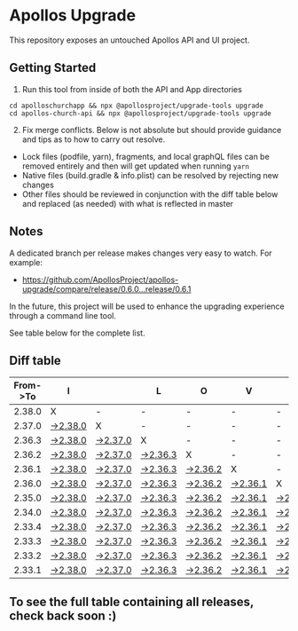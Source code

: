 # Apollos Upgrade

This repository exposes an untouched Apollos API and UI project.

## Getting Started

1. Run this tool from inside of both the API and App directories

```
cd apolloschurchapp && npx @apollosproject/upgrade-tools upgrade
cd apollos-church-api && npx @apollosproject/upgrade-tools upgrade
```

2. Fix merge conflicts. Below is not absolute but should provide guidance and tips as to how to carry out resolve.
* Lock files (podfile, yarn), fragments, and local graphQL files can be removed entirely and then will get updated when running `yarn`
* Native files (build.gradle & info.plist) can be resolved by rejecting new changes
* Other files should be reviewed in conjunction with the diff table below and replaced (as needed) with what is reflected in master

## Notes

A dedicated branch per release makes changes very easy
to watch. For example:

* https://github.com/ApollosProject/apollos-upgrade/compare/release/0.6.0...release/0.6.1

In the future, this project will be used to enhance the upgrading experience through a command line tool.

See table below for the complete list.

## Diff table

| From->To | I                                                                                                    |                                                                                                      | L                                                                                                    | O                                                                                                    | V                                                                                                    | E                                                                                                    |                                                                                                      | D                                                                                                    | I                                                                                                    | F                                                                                                    | F                                                                                                    | S   |
| -------- | ---------------------------------------------------------------------------------------------------- | ---------------------------------------------------------------------------------------------------- | ---------------------------------------------------------------------------------------------------- | ---------------------------------------------------------------------------------------------------- | ---------------------------------------------------------------------------------------------------- | ---------------------------------------------------------------------------------------------------- | ---------------------------------------------------------------------------------------------------- | ---------------------------------------------------------------------------------------------------- | ---------------------------------------------------------------------------------------------------- | ---------------------------------------------------------------------------------------------------- | ---------------------------------------------------------------------------------------------------- | --- |
| 2.38.0   | X                                                                                                    | -                                                                                                    | -                                                                                                    | -                                                                                                    | -                                                                                                    | -                                                                                                    | -                                                                                                    | -                                                                                                    | -                                                                                                    | -                                                                                                    | -                                                                                                    | -   |
| 2.37.0   | [->2.38.0](https://github.com/ApollosProject/apollos-upgrade/compare/release/2.37.0..release/2.38.0) | X                                                                                                    | -                                                                                                    | -                                                                                                    | -                                                                                                    | -                                                                                                    | -                                                                                                    | -                                                                                                    | -                                                                                                    | -                                                                                                    | -                                                                                                    | -   |
| 2.36.3   | [->2.38.0](https://github.com/ApollosProject/apollos-upgrade/compare/release/2.36.3..release/2.38.0) | [->2.37.0](https://github.com/ApollosProject/apollos-upgrade/compare/release/2.36.3..release/2.37.0) | X                                                                                                    | -                                                                                                    | -                                                                                                    | -                                                                                                    | -                                                                                                    | -                                                                                                    | -                                                                                                    | -                                                                                                    | -                                                                                                    | -   |
| 2.36.2   | [->2.38.0](https://github.com/ApollosProject/apollos-upgrade/compare/release/2.36.2..release/2.38.0) | [->2.37.0](https://github.com/ApollosProject/apollos-upgrade/compare/release/2.36.2..release/2.37.0) | [->2.36.3](https://github.com/ApollosProject/apollos-upgrade/compare/release/2.36.2..release/2.36.3) | X                                                                                                    | -                                                                                                    | -                                                                                                    | -                                                                                                    | -                                                                                                    | -                                                                                                    | -                                                                                                    | -                                                                                                    | -   |
| 2.36.1   | [->2.38.0](https://github.com/ApollosProject/apollos-upgrade/compare/release/2.36.1..release/2.38.0) | [->2.37.0](https://github.com/ApollosProject/apollos-upgrade/compare/release/2.36.1..release/2.37.0) | [->2.36.3](https://github.com/ApollosProject/apollos-upgrade/compare/release/2.36.1..release/2.36.3) | [->2.36.2](https://github.com/ApollosProject/apollos-upgrade/compare/release/2.36.1..release/2.36.2) | X                                                                                                    | -                                                                                                    | -                                                                                                    | -                                                                                                    | -                                                                                                    | -                                                                                                    | -                                                                                                    | -   |
| 2.36.0   | [->2.38.0](https://github.com/ApollosProject/apollos-upgrade/compare/release/2.36.0..release/2.38.0) | [->2.37.0](https://github.com/ApollosProject/apollos-upgrade/compare/release/2.36.0..release/2.37.0) | [->2.36.3](https://github.com/ApollosProject/apollos-upgrade/compare/release/2.36.0..release/2.36.3) | [->2.36.2](https://github.com/ApollosProject/apollos-upgrade/compare/release/2.36.0..release/2.36.2) | [->2.36.1](https://github.com/ApollosProject/apollos-upgrade/compare/release/2.36.0..release/2.36.1) | X                                                                                                    | -                                                                                                    | -                                                                                                    | -                                                                                                    | -                                                                                                    | -                                                                                                    | -   |
| 2.35.0   | [->2.38.0](https://github.com/ApollosProject/apollos-upgrade/compare/release/2.35.0..release/2.38.0) | [->2.37.0](https://github.com/ApollosProject/apollos-upgrade/compare/release/2.35.0..release/2.37.0) | [->2.36.3](https://github.com/ApollosProject/apollos-upgrade/compare/release/2.35.0..release/2.36.3) | [->2.36.2](https://github.com/ApollosProject/apollos-upgrade/compare/release/2.35.0..release/2.36.2) | [->2.36.1](https://github.com/ApollosProject/apollos-upgrade/compare/release/2.35.0..release/2.36.1) | [->2.36.0](https://github.com/ApollosProject/apollos-upgrade/compare/release/2.35.0..release/2.36.0) | X                                                                                                    | -                                                                                                    | -                                                                                                    | -                                                                                                    | -                                                                                                    | -   |
| 2.34.0   | [->2.38.0](https://github.com/ApollosProject/apollos-upgrade/compare/release/2.34.0..release/2.38.0) | [->2.37.0](https://github.com/ApollosProject/apollos-upgrade/compare/release/2.34.0..release/2.37.0) | [->2.36.3](https://github.com/ApollosProject/apollos-upgrade/compare/release/2.34.0..release/2.36.3) | [->2.36.2](https://github.com/ApollosProject/apollos-upgrade/compare/release/2.34.0..release/2.36.2) | [->2.36.1](https://github.com/ApollosProject/apollos-upgrade/compare/release/2.34.0..release/2.36.1) | [->2.36.0](https://github.com/ApollosProject/apollos-upgrade/compare/release/2.34.0..release/2.36.0) | [->2.35.0](https://github.com/ApollosProject/apollos-upgrade/compare/release/2.34.0..release/2.35.0) | X                                                                                                    | -                                                                                                    | -                                                                                                    | -                                                                                                    | -   |
| 2.33.4   | [->2.38.0](https://github.com/ApollosProject/apollos-upgrade/compare/release/2.33.4..release/2.38.0) | [->2.37.0](https://github.com/ApollosProject/apollos-upgrade/compare/release/2.33.4..release/2.37.0) | [->2.36.3](https://github.com/ApollosProject/apollos-upgrade/compare/release/2.33.4..release/2.36.3) | [->2.36.2](https://github.com/ApollosProject/apollos-upgrade/compare/release/2.33.4..release/2.36.2) | [->2.36.1](https://github.com/ApollosProject/apollos-upgrade/compare/release/2.33.4..release/2.36.1) | [->2.36.0](https://github.com/ApollosProject/apollos-upgrade/compare/release/2.33.4..release/2.36.0) | [->2.35.0](https://github.com/ApollosProject/apollos-upgrade/compare/release/2.33.4..release/2.35.0) | [->2.34.0](https://github.com/ApollosProject/apollos-upgrade/compare/release/2.33.4..release/2.34.0) | X                                                                                                    | -                                                                                                    | -                                                                                                    | -   |
| 2.33.3   | [->2.38.0](https://github.com/ApollosProject/apollos-upgrade/compare/release/2.33.3..release/2.38.0) | [->2.37.0](https://github.com/ApollosProject/apollos-upgrade/compare/release/2.33.3..release/2.37.0) | [->2.36.3](https://github.com/ApollosProject/apollos-upgrade/compare/release/2.33.3..release/2.36.3) | [->2.36.2](https://github.com/ApollosProject/apollos-upgrade/compare/release/2.33.3..release/2.36.2) | [->2.36.1](https://github.com/ApollosProject/apollos-upgrade/compare/release/2.33.3..release/2.36.1) | [->2.36.0](https://github.com/ApollosProject/apollos-upgrade/compare/release/2.33.3..release/2.36.0) | [->2.35.0](https://github.com/ApollosProject/apollos-upgrade/compare/release/2.33.3..release/2.35.0) | [->2.34.0](https://github.com/ApollosProject/apollos-upgrade/compare/release/2.33.3..release/2.34.0) | [->2.33.4](https://github.com/ApollosProject/apollos-upgrade/compare/release/2.33.3..release/2.33.4) | X                                                                                                    | -                                                                                                    | -   |
| 2.33.2   | [->2.38.0](https://github.com/ApollosProject/apollos-upgrade/compare/release/2.33.2..release/2.38.0) | [->2.37.0](https://github.com/ApollosProject/apollos-upgrade/compare/release/2.33.2..release/2.37.0) | [->2.36.3](https://github.com/ApollosProject/apollos-upgrade/compare/release/2.33.2..release/2.36.3) | [->2.36.2](https://github.com/ApollosProject/apollos-upgrade/compare/release/2.33.2..release/2.36.2) | [->2.36.1](https://github.com/ApollosProject/apollos-upgrade/compare/release/2.33.2..release/2.36.1) | [->2.36.0](https://github.com/ApollosProject/apollos-upgrade/compare/release/2.33.2..release/2.36.0) | [->2.35.0](https://github.com/ApollosProject/apollos-upgrade/compare/release/2.33.2..release/2.35.0) | [->2.34.0](https://github.com/ApollosProject/apollos-upgrade/compare/release/2.33.2..release/2.34.0) | [->2.33.4](https://github.com/ApollosProject/apollos-upgrade/compare/release/2.33.2..release/2.33.4) | [->2.33.3](https://github.com/ApollosProject/apollos-upgrade/compare/release/2.33.2..release/2.33.3) | X                                                                                                    | -   |
| 2.33.1   | [->2.38.0](https://github.com/ApollosProject/apollos-upgrade/compare/release/2.33.1..release/2.38.0) | [->2.37.0](https://github.com/ApollosProject/apollos-upgrade/compare/release/2.33.1..release/2.37.0) | [->2.36.3](https://github.com/ApollosProject/apollos-upgrade/compare/release/2.33.1..release/2.36.3) | [->2.36.2](https://github.com/ApollosProject/apollos-upgrade/compare/release/2.33.1..release/2.36.2) | [->2.36.1](https://github.com/ApollosProject/apollos-upgrade/compare/release/2.33.1..release/2.36.1) | [->2.36.0](https://github.com/ApollosProject/apollos-upgrade/compare/release/2.33.1..release/2.36.0) | [->2.35.0](https://github.com/ApollosProject/apollos-upgrade/compare/release/2.33.1..release/2.35.0) | [->2.34.0](https://github.com/ApollosProject/apollos-upgrade/compare/release/2.33.1..release/2.34.0) | [->2.33.4](https://github.com/ApollosProject/apollos-upgrade/compare/release/2.33.1..release/2.33.4) | [->2.33.3](https://github.com/ApollosProject/apollos-upgrade/compare/release/2.33.1..release/2.33.3) | [->2.33.2](https://github.com/ApollosProject/apollos-upgrade/compare/release/2.33.1..release/2.33.2) | X   |

## To see the full table containing all releases, check back soon :)
